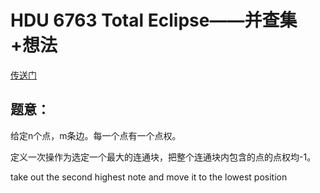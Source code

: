 # HDU 6763 Total Eclipse——并查集+想法

[传送门](http://acm.hdu.edu.cn/showproblem.php?pid=6763)

## 题意：

给定n个点，m条边。每一个点有一个点权。

定义一次操作为选定一个最大的连通块，把整个连通块内包含的点的点权均-1。



take out the second highest note and move it to the lowest position





